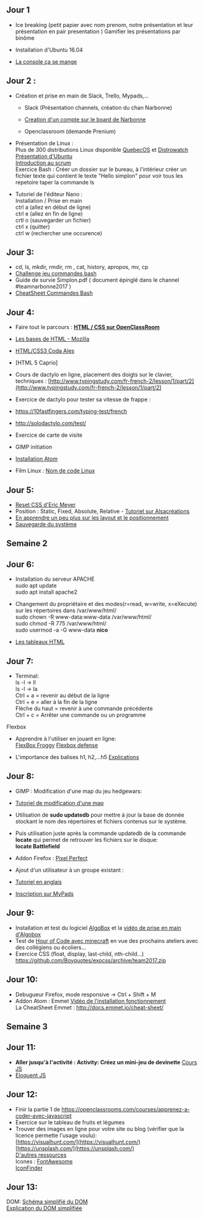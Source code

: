 Jour 1
-------
* Ice breaking (petit papier avec nom prenom, notre présentation et leur présentation en pair presentation )
Gamifier les présentations par binôme

* Installation d'Ubuntu 16.04
* [La console ça se mange](https://openclassrooms.com/courses/reprenez-le-controle-a-l-aide-de-linux/la-console-ca-se-mange)  

Jour 2 :
-------

* Création et prise en main de Slack, Trello, Mypads,...

    * Slack (Présentation channels, création du chan Narbonne)
    * [Creation d'un compte sur le board de Narbonne](https://narbonne.simplon.me/auth/login)

    * Openclassroom (demande Prenium)
* Présentation de Linux :  
     Plus de 300 distributions Linux disponible [QuebecOS](http://quebecos.com/) et [Distrowatch](https://distrowatch.com/)  
     [Présentation d'Ubuntu](https://doc.ubuntu-fr.org/debutant)  
     [Introduction au scrum](https://www.dropbox.com/s/do05rqeqikmwim3/scrum.pdf)  
     Exercice Bash :
     Créer un dossier sur le bureau, à l'intérieur créer un fichier texte qui contient le texte "Hello simplon" pour voir tous les repetoire taper la commande ls  

* Tutoriel de l'éditeur Nano :  
Installation / Prise en main  
ctrl a (allez en début de ligne)  
ctrl e (allez en fin de ligne)  
crtl o (sauvegarder un fichier)  
ctrl x (quitter)  
ctrl w (rechercher une occurence)  

Jour 3:  
-------
* cd, ls, mkdir, rmdir, rm , cat, history, apropos, mv, cp  
* [Challenge jeu commandes bash](https://github.com/Boyquotes/bash_bots)
* Guide de survie Simplon.pdf ( document épinglé dans le channel #teamnarbonne2017 )
* [CheatSheet Commandes Bash](http://juliend.github.io/linux-cheatsheet/)


Jour 4:
------
* Faire tout le parcours : [__HTML / CSS sur OpenClassRoom__](https://openclassrooms.com/courses/apprenez-a-creer-votre-site-web-avec-html5-et-css3)


* [Les bases de HTML - Mozilla](https://developer.mozilla.org/fr/Apprendre/Commencer_avec_le_web/Les_bases_CSS)
* [HTML/CSS3 Coda Ales](http://coda-ales.fr/wp-content/uploads/2016/12/tutocss-1.pdf)
* [HTML 5 Caprio]
* Cours de dactylo en ligne, placement des doigts sur le clavier, techniques :
[http://www.typingstudy.com/fr-french-2/lesson/1/part/2](http://www.typingstudy.com/fr-french-2/lesson/1/part/2)
* Exercice de dactylo pour tester sa vitesse de frappe :
* https://10fastfingers.com/typing-test/french
* http://solodactylo.com/test/  
* Exercice de carte de visite  
* GIMP initiation  
* [Installation Atom](https://atom.io/)  
* Film Linux : [Nom de code Linux](https://www.youtube.com/watch?v=79_IMeks4wY)

Jour 5:
------
* [Reset CSS d'Eric Meyer](http://meyerweb.com/eric/tools/css/reset/)  
* Position : Static, Fixed, Absolute, Relative - [Tutoriel sur Alsacréations](http://www.alsacreations.com/article/lire/53-guide-de-survie-du-positionnement-css.html)
* [En apprendre un peu plus sur les layout et le positionnement](http://fr.learnlayout.com/index.html)
* [Sauvegarde du système](http://www.rastersoft.com/programas/cronopete.html)  

__Semaine 2__
-------

Jour 6:
------
* Installation du serveur APACHE  
sudo apt update  
sudo apt install apache2  

* Changement du propriétaire et des modes(r=read, w=write, x=eXecute) sur les répertoires dans /var/www/html/  
sudo chown -R www-data:www-data /var/www/html/  
sudo chmod -R 775 /var/www/html/  
sudo usermod -a -G www-data __nico__  

* [Les tableaux HTML](http://hypermedia.univ-paris8.fr/jean/internet/ex_table.html#t10)

Jour 7:
------
* Terminal:  
ls -l -> ll  
ls -l -> la  
Ctrl + a = revenir au début de la ligne  
Ctrl + e = aller à la fin de la ligne  
Flèche du haut = revenir à une commande précédente  
Ctrl + c = Arrêter une commande ou un programme  

Flexbox
* Apprendre à l'utiliser en jouant en ligne:  
    [FlexBox Froggy](http://flexboxfroggy.com/#fr)
    [Flexbox defense](http://www.flexboxdefense.com/)

* L'importance des balises h1, h2,...h5
    [Explications](http://www.thomascubel.com/balises-h1-h6-seo/)

Jour 8:
------
* GIMP : Modification d'une map du jeu hedgewars:
* [Tutoriel de modification d'une map](http://montpel-libre.fr/stock/documents/AtelierJeuxVideo/Hedgewars/HedgewarsTutoriel.pdf)
* Utilisation de __sudo updatedb__ pour mettre à jour la base de donnée stockant le nom des répertoires et fichiers contenus sur le système.  
* Puis utilisation juste après la commande updatedb de la commande __locate__ qui permet de retrouver les fichiers sur le disque:  
__locate Battlefield__  
* Addon Firefox : [Pixel Perfect](https://addons.mozilla.org/fr/firefox/addon/pixel-perfect/?src=search)  
* Ajout d'un utilisateur à un groupe existant :
* [Tutoriel en anglais](https://www.cyberciti.biz/faq/ubuntu-add-user-to-group-www-data/)  

* [Inscription sur MyPads](https://mypads.framapad.org/mypads/?/login)

Jour 9:
------
* Installation et test du logiciel [AlgoBox](http://www.xm1math.net/algobox/) et la [vidéo de prise en main d'Algobox](https://www.youtube.com/watch?v=7BOohQxzwNY)
* Test de [Hour of Code avec minecraft](https://studio.code.org/s/mc/stage/1/puzzle/1) en vue des prochains ateliers avec des collégiens ou écoliers...
* Exercice CSS (float, display, last-child, nth-child...) https://github.com/Boyquotes/exocss/archive/team2017.zip

Jour 10:
-------
* Debugueur Firefox, mode responsive -> Ctrl + Shift + M
* Addon Atom : Emmet [Vidéo de l'installation fonctionnement](https://www.youtube.com/watch?v=BQurqKG6nGY)  
    La CheatSheet Emmet : http://docs.emmet.io/cheat-sheet/   

__Semaine 3__
------
Jour 11:
------
* __Aller jusqu'à l'activité : Activity: Créez un mini-jeu de devinette__ [Cours JS](https://openclassrooms.com/courses/apprenez-a-coder-avec-javascript)
* [Eloquent JS](https://fr.eloquentjavascript.net/contents.html)

Jour 12:
------
* Finir la partie 1 de https://openclassrooms.com/courses/apprenez-a-coder-avec-javascript
* Exercice sur le tableau de fruits et légumes
* Trouver des images en ligne pour votre site ou blog (vérifier que la licence permette l'usage voulu):  
[https://visualhunt.com/](https://visualhunt.com/)  
[https://unsplash.com/](https://unsplash.com/)  
[D'autres ressources](https://resourcecards.com/free-photography-resources/)  
Icones :
[FontAwesome](http://fontawesome.io/)  
[IconFinder](https://www.iconfinder.com/)

Jour 13:
------
DOM:
[Schéma simplifié du DOM](http://uvu.miketheindian.com/wp-content/uploads/2011/08/html-dom-example.gif)  
[Explication du DOM simplifiée](http://41mag.fr/quest-ce-que-le-dom-dune-page-web.html)  
